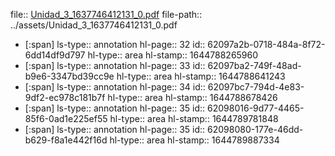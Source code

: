 file:: [Unidad_3_1637746412131_0.pdf](../assets/Unidad_3_1637746412131_0.pdf)
file-path:: ../assets/Unidad_3_1637746412131_0.pdf

- [:span]
  ls-type:: annotation
  hl-page:: 32
  id:: 62097a2b-0718-484a-8f72-6dd14df9d797
  hl-type:: area
  hl-stamp:: 1644788265960
- [:span]
  ls-type:: annotation
  hl-page:: 33
  id:: 62097ba2-749f-48ad-b9e6-3347bd39cc9e
  hl-type:: area
  hl-stamp:: 1644788641243
- [:span]
  ls-type:: annotation
  hl-page:: 34
  id:: 62097bc7-794d-4e83-9df2-ec978c181b7f
  hl-type:: area
  hl-stamp:: 1644788678426
- [:span]
  ls-type:: annotation
  hl-page:: 35
  id:: 62098016-9d77-4465-85f6-0ad1e225ef55
  hl-type:: area
  hl-stamp:: 1644789781848
- [:span]
  ls-type:: annotation
  hl-page:: 35
  id:: 62098080-177e-46dd-b629-f8a1e442f16d
  hl-type:: area
  hl-stamp:: 1644789887334